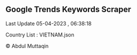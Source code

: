 

## Google Trends Keywords Scraper 
 
Last Update 05-04-2023 , 06:38:18

Country List :
VIETNAM.json



© Abdul Muttaqin 
